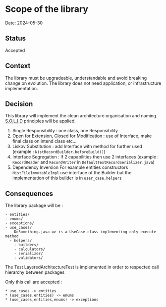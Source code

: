 # Scope of the library
Date: 2024-05-30

## Status
Accepted

## Context
The library must be upgradeable, understandable and avoid breaking change on evolution.
The library does not need application, or infrastructure implementation.

## Decision
This library will implement the clean architecture organisation and naming.
[S.O.L.I.D](https://www.baeldung.com/solid-principles) principles will be applied.
1. Single Responsibility : one class, one Responsibility
2. Open for Extension, Closed for Modification :
use of Interface, make final class on intend class etc...
3. Liskov Substitution :
add Interface with method for further used (example : `NistRecordBuilder.beforeBuild()`)
4. Interface Segregation :
If 2 capabilities then use 2 interfaces (example : `RecordReader` and `RecordWriter` in `DefaultTextRecordSerializer.java`)
5. Dependency Inversion
For example entities constructors `NistFileImmutableImpl` use interface of the Builder  but the implementation of this builder is in `user_case.helpers`

## Consequences
The library package will be :

```
- entities/
- enums/
- exceptions/
- use_cases/
  - DoSomething.java => is a UseCase class implementing only execute method
  - helpers/
    - builders/
    - calculators/
    - serializer/
    - validators/
```

The Test LayeredArchitectureTest is implemented in order to respected call hierarchy between packages

Only this call are accepted :
```
* use_cases -> entities
* (use_cases,entities) -> enums
* (use_cases,entities,enums) -> exceptions
```
